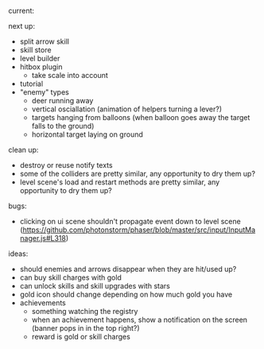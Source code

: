 current:

next up:
- split arrow skill
- skill store
- level builder
- hitbox plugin
  - take scale into account
- tutorial
- "enemy" types
  - deer running away
  - vertical osciallation (animation of helpers turning a lever?)
  - targets hanging from balloons (when balloon goes away the target falls to the ground)
  - horizontal target laying on ground

clean up:
- destroy or reuse notify texts
- some of the colliders are pretty similar, any opportunity to dry them up?
- level scene's load and restart methods are pretty similar, any opportunity to dry them up?

bugs:
- clicking on ui scene shouldn't propagate event down to level scene (https://github.com/photonstorm/phaser/blob/master/src/input/InputManager.js#L318)

ideas:
  - should enemies and arrows disappear when they are hit/used up?
  - can buy skill charges with gold
  - can unlock skills and skill upgrades with stars
  - gold icon should change depending on how much gold you have
  - achievements
    - something watching the registry
    - when an achievement happens, show a notification on the screen (banner pops in in the top right?)
    - reward is gold or skill charges
